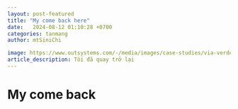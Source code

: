 ```yaml
---
layout: post-featured
title: "My come back here"
date:   2024-08-12 01:10:28 +0700 
categories: tanmang
author: mtSiniChi

image: https://www.outsystems.com/-/media/images/case-studies/via-verde-crm-increases-customer-adoption/via-verde-crm-increases-customer-adoption-hero.png
article_description: Tôi đã quay trở lại
---
```


# My come back
